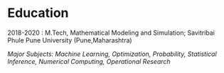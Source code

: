 # Education

2018-2020 : M.Tech, Mathematical Modeling and Simulation; Savitribai Phule Pune University (Pune,Maharashtra)

 *Major Subjects: Machine Learning, Optimization, Probability, Statistical Inference, Numerical Computing, Operational Research*
